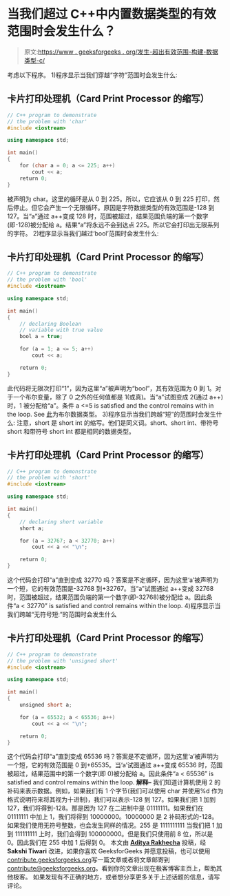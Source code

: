 # 当我们超过 C++中内置数据类型的有效范围时会发生什么？

> 原文:[https://www . geeksforgeeks . org/发生-超出有效范围-构建-数据类型-c/](https://www.geeksforgeeks.org/happen-exceed-valid-range-built-data-types-c/)

考虑以下程序。
1)程序显示当我们穿越“字符”范围时会发生什么:

## 卡片打印处理机（Card Print Processor 的缩写）

```cpp
// C++ program to demonstrate
// the problem with 'char'
#include <iostream>

using namespace std;

int main()
{
    for (char a = 0; a <= 225; a++)
        cout << a;
    return 0;
}
```

被声明为 char。这里的循环是从 0 到 225。所以，它应该从 0 到 225 打印，然后停止。但它会产生一个无限循环。原因是字符数据类型的有效范围是-128 到 127。当“a”通过 a++变成 128 时，范围被超过，结果范围负端的第一个数字(即-128)被分配给 a。结果“a”将永远不会到达点 225。所以它会打印出无限系列的字符。
2)程序显示当我们越过‘bool’范围时会发生什么:

## 卡片打印处理机（Card Print Processor 的缩写）

```cpp
// C++ program to demonstrate
// the problem with 'bool'
#include <iostream>

using namespace std;

int main()
{
    // declaring Boolean
    // variable with true value
    bool a = true;

    for (a = 1; a <= 5; a++)
        cout << a;

    return 0;
}
```

此代码将无限次打印“1”，因为这里“a”被声明为“bool”，其有效范围为 0 到 1。对于一个布尔变量，除了 0 之外的任何值都是 1(或真)。当“a”试图变成 2(通过 a++)时，1 被分配给“a”。条件 a <=5 is satisfied and the control remains with in the loop. See [此](https://www.geeksforgeeks.org/bool-data-type-in-c/)为布尔数据类型。
3)程序显示当我们跨越“短”的范围时会发生什么:
注意，short 是 short int 的缩写。他们是同义词。short、short int、带符号 short 和带符号 short int 都是相同的数据类型。

## 卡片打印处理机（Card Print Processor 的缩写）

```cpp
// C++ program to demonstrate
// the problem with 'short'
#include <iostream>

using namespace std;

int main()
{
    // declaring short variable
    short a;

    for (a = 32767; a < 32770; a++)
        cout << a << "\n";

    return 0;
}
```

这个代码会打印“a”直到变成 32770 吗？答案是不定循环，因为这里‘a’被声明为一个短，它的有效范围是-32768 到+32767。当“a”试图通过 a++变成 32768 时，范围被超过，结果范围负端的第一个数字(即-32768)被分配给 a。因此条件“a < 32770” is satisfied and control remains within the loop.
4)程序显示当我们跨越“无符号短:”的范围时会发生什么

## 卡片打印处理机（Card Print Processor 的缩写）

```cpp
// C++ program to demonstrate
// the problem with 'unsigned short'
#include <iostream>

using namespace std;

int main()
{
    unsigned short a;

    for (a = 65532; a < 65536; a++)
        cout << a << "\n";

    return 0;
}
```

这个代码会打印“a”直到变成 65536 吗？答案是不定循环，因为这里‘a’被声明为一个短，它的有效范围是 0 到+65535。当‘a’试图通过 a++变成 65536 时，范围被超过，结果范围中的第一个数字(即 0)被分配给 a。因此条件“a < 65536” is satisfied and control remains within the loop.
**解释–**
我们知道计算机使用 2 的补码来表示数据。例如，如果我们有 1 个字节(我们可以使用 char 并使用%d 作为格式说明符来将其视为十进制)，我们可以表示-128 到 127。如果我们把 1 加到 127，我们将得到-128。那是因为 127 在二进制中是 01111111。如果我们在 01111111 中加上 1，我们将得到 10000000。10000000 是 2 补码形式的-128。
如果我们使用无符号整数，也会发生同样的情况。255 是 1111111111 当我们把 1 加到 111111111 上时，我们会得到 100000000。但是我们只使用前 8 位，所以是 0。因此我们在 255 中加 1 后得到 0。
本文由 [**Aditya Rakhecha**](https://www.linkedin.com/in/aditya-rakhecha-34a597129/) 投稿，经 **Sakshi Tiwari** 改进，如果你喜欢 GeeksforGeeks 并愿意投稿，也可以使用[contribute.geeksforgeeks.org](http://www.contribute.geeksforgeeks.org)写一篇文章或者将文章邮寄到 contribute@geeksforgeeks.org。看到你的文章出现在极客博客主页上，帮助其他极客。
如果发现有不正确的地方，或者想分享更多关于上述话题的信息，请写评论。